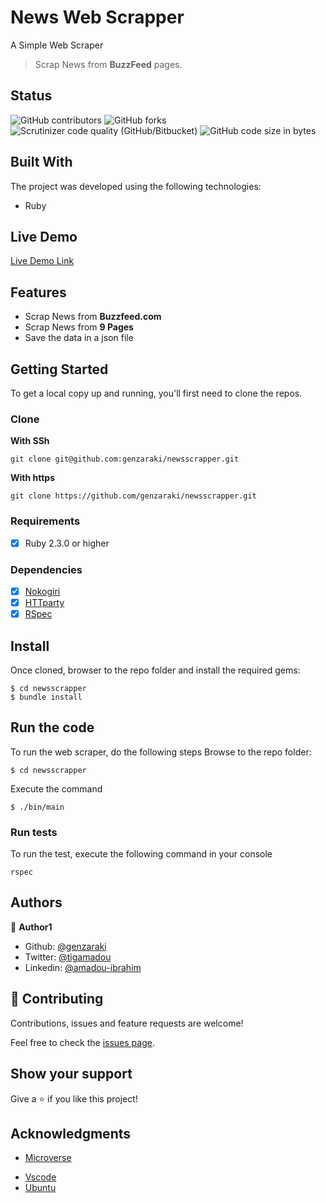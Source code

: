 # News Web Scrapper
A Simple Web Scraper



> Scrap News from **BuzzFeed** pages.


## Status 
![GitHub contributors](https://img.shields.io/github/contributors/genzaraki/newsscrapper)
![GitHub forks](https://img.shields.io/github/forks/genzaraki/newsscrapper)
![Scrutinizer code quality (GitHub/Bitbucket)](https://img.shields.io/scrutinizer/quality/b/genzaraki/newsscrapper?style=flat-square)
![GitHub code size in bytes](https://img.shields.io/github/languages/code-size/genzaraki/newsscrapper)

## Built With
The project was developed using the following technologies:

- Ruby

## Live Demo

[Live Demo Link](https://github.com/genzaraki/newsscrapper)

## Features
- Scrap News from **Buzzfeed.com**
- Scrap News from **9 Pages**
- Save the data in a json file

## Getting Started

To get a local copy up and running, you'll first need to clone the repos.
### Clone 
**With SSh**

    git clone git@github.com:genzaraki/newsscrapper.git
    
**With https**

    git clone https://github.com/genzaraki/newsscrapper.git

### Requirements

- [x] Ruby 2.3.0 or higher

### Dependencies
- [x] [Nokogiri](https://nokogiri.org/)
- [x] [HTTparty](https://github.com/jnunemaker/httparty/)
- [x] [RSpec](https://rspec.info/)

## Install
Once cloned, browser to the repo folder and install the required gems:

    $ cd newsscrapper
    $ bundle install
  

## Run the code
To run the web scraper, do the following steps
Browse to the repo folder:
    
    $ cd newsscrapper
      

Execute the command
    
    $ ./bin/main

### Run tests
To run the test, execute the following command in your console
    
    rspec

## Authors

👤 **Author1**

- Github: [@genzaraki](https://github.com/genzaraki)
- Twitter: [@tigamadou](https://twitter.com/tigamadou)
- Linkedin: [@amadou-ibrahim](https://www.linkedin.com/in/amadou-ibrahim-75769167/)

## 🤝 Contributing

Contributions, issues and feature requests are welcome!

Feel free to check the [issues page](issues/).

## Show your support

Give a ⭐️ if you like this project!

## Acknowledgments
* [Microverse](https://www.microverse.org/)
- [Vscode](https://code.visualstudio.com/)
- [Ubuntu](https://ubuntu.com/)

<!-- MARKDOWN LINKS & IMAGES -->
<!-- https://www.markdownguide.org/basic-syntax/#reference-style-links -->

